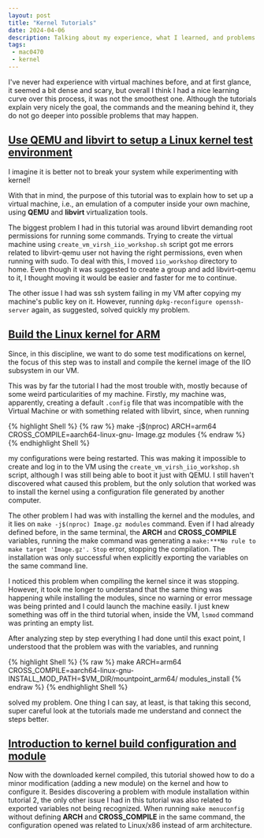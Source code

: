 ```yaml
---
layout: post
title: "Kernel Tutorials"
date: 2024-04-06
description: Talking about my experience, what I learned, and problems =]
tags:
 - mac0470
 - kernel
---
```


I've never had experience with virtual machines before, and at first glance, it seemed a bit dense and scary, but overall I think I had a nice learning curve over this process, it was not the smoothest one. Although the tutorials explain very nicely the goal, the commands and the meaning behind it, they do not go deeper into possible problems that may happen.

## [Use QEMU and libvirt to setup a Linux kernel test environment](https://flusp.ime.usp.br/kernel/qemu-libvirt-setup/)
 
I imagine it is better not to break your system while experimenting with kernel!

With that in mind, the purpose of this tutorial was to explain how to set up a virtual machine, i.e., an emulation of a computer inside your own machine, using **QEMU** and **libvirt** virtualization tools. 

The biggest problem I had in this tutorial was around libvirt demanding root permissions for running some commands. Trying to create the virtual machine using `create_vm_virsh_iio_workshop.sh` script got me errors related to libvirt-qemu user not having the right permissions, even when running with sudo. To deal with this, I moved `ìio_workshop` directory to home. Even though it was suggested to create a group and add libvirt-qemu to it, I thought moving it would be easier and faster for me to continue.

The other issue I had was ssh system failing in my VM after copying my machine's public key on it. However, running `dpkg-reconfigure openssh-server` again, as suggested, solved quickly my problem.

## [Build the Linux kernel for ARM](https://flusp.ime.usp.br/kernel/build-linux-for-arm/)


Since, in this discipline, we want to do some test modifications on kernel, the focus of this step was to install and compile the kernel image of the IIO subsystem in our VM.

This was by far the tutorial I had the most trouble with, mostly because of some weird particularities of my machine. Firstly, my machine was, apparently, creating a default `.config` file that was incompatible with the Virtual Machine or with something related with libvirt, since, when running 

{% highlight Shell %}
{% raw %}
make -j$(nproc) ARCH=arm64 CROSS_COMPILE=aarch64-linux-gnu- Image.gz modules
{% endraw %}
{% endhighlight Shell %}

my configurations were being restarted. This was making it impossible to create and log in to the VM using the `create_vm_virsh_iio_workshop.sh` script, although I was still being able to boot it just with QEMU. I still haven't discovered what caused this problem, but the only solution that worked was to install the kernel using a configuration file generated by another computer.

The other problem I had was with installing the kernel and the modules, and it lies on `make -j$(nproc) Image.gz modules` command. Even if I had already defined before, in the same terminal, the **ARCH** and **CROSS_COMPILE** variables, running the make command was generating a `make:***No rule to make target 'Image.gz'. Stop` error, stopping the compilation. The installation was only successful when explicitly exporting the variables on the same command line.

I noticed this problem when compiling the kernel since it was stopping. However, it took me longer to understand that the same thing was happening while installing the modules, since no warning or error message was being printed and I could launch the machine easily. I just knew something was off in the third tutorial when, inside the VM, `lsmod` command was printing an empty list.

After analyzing step by step everything I had done until this exact point, I understood that the problem was with the variables, and running

{% highlight Shell %}
{% raw %}
make ARCH=arm64 CROSS_COMPILE=aarch64-linux-gnu- INSTALL_MOD_PATH=$VM_DIR/mountpoint_arm64/ modules_install
{% endraw %}
{% endhighlight Shell %}

solved my problem. One thing I can say, at least, is that taking this second, super careful look at the tutorials made me understand and connect the steps better.


## [Introduction to kernel build configuration and module](https://flusp.ime.usp.br/kernel/modules-intro/)

Now with the downloaded kernel compiled, this tutorial showed how to do a minor modification (adding a new module) on the kernel and how to configure it. Besides discovering a problem with module installation within tutorial 2, the only other issue I had in this tutorial was also related to exported variables not being recognized. When running `make menuconfig` without defining **ARCH** and **CROSS_COMPILE** in the same command, the configuration opened was related to Linux/x86 instead of arm architecture.

